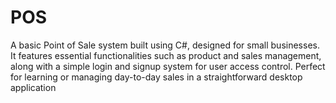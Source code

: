 # POS
A basic Point of Sale system built using C#, designed for small businesses. It features essential functionalities such as product and sales management, along with a simple login and signup system for user access control. Perfect for learning or managing day-to-day sales in a straightforward desktop application
